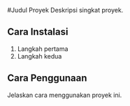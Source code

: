 #Judul Proyek
Deskripsi singkat proyek.

## Cara Instalasi
1. Langkah pertama
2. Langkah kedua

## Cara Penggunaan
Jelaskan cara menggunakan proyek ini.
